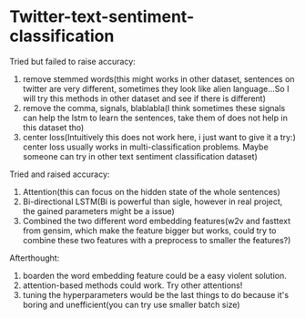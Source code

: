 # Twitter-text-sentiment-classification

Tried but failed to raise accuracy:
1. remove stemmed words(this might works in other dataset, sentences on twitter are very different, sometimes they look like alien language...So I will try this methods in other dataset and see if there is different)
2. remove the comma, signals, blablabla(I think sometimes these signals can help the lstm to learn the sentences, take them of does not help in this dataset tho)
3. center loss(Intuitively this does not work here, i just want to give it a try:) center loss usually works in multi-classification problems. Maybe someone can try in other text sentiment classification dataset)

Tried and raised accuracy:
1. Attention(this can focus on the hidden state of the whole sentences)
2. Bi-directional LSTM(Bi is powerful than sigle, however in real project, the gained parameters might be a issue)
3. Combined the two different word embedding features(w2v and fasttext from gensim, which make the feature bigger but works, could try to combine these two features with a preprocess to smaller the features?)

Afterthought:
1. boarden the word embedding feature could be a easy violent solution.
2. attention-based methods could work. Try other attentions!
3. tuning the hyperparameters would be the last things to do because it's boring and unefficient(you can try use smaller batch size)
